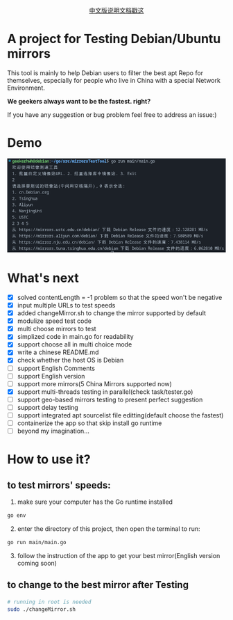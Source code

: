 <div align="center">
  <a href="README-ZH.md">中文版说明文档戳这</a>
</div>

# A project for Testing Debian/Ubuntu mirrors
This tool is mainly to help Debian users to filter the best apt Repo for themselves,
especially for people who live in China with a special Network Environment.

**We geekers always want to be the fastest. right?**

If you have any suggestion or bug problem feel free to address an issue:)

# Demo
![Chinese version](Demo/2024-02-03.png)

# What's next
- [x] solved contentLength = -1 problem so that the speed won't be negative
- [x] input multiple URLs to test speeds
- [x] added changeMirror.sh to change the mirror supported by default
- [x] modulize speed test code
- [x] multi choose mirrors to test
- [x] simplized code in main.go for readability
- [x] support choose all in multi choice mode
- [x] write a chinese README.md
- [x] check whether the host OS is Debian
- [ ] support English Comments
- [ ] support English version
- [ ] support more mirrors(5 China Mirrors supported now)
- [x] support multi-threads testing in parallel(check task/tester.go)
- [ ] support geo-based mirrors testing to present perfect suggestion
- [ ] support delay testing
- [ ] support integrated apt sourcelist file editting(default choose the fastest)
- [ ] containerize the app so that skip install go runtime
- [ ] beyond my imagination...

# How to use it?
## to test mirrors' speeds:
1. make sure your computer has the Go runtime installed
```bash
go env
```
2. enter the directory of this project, then open the terminal to run:
```bash
go run main/main.go
```
3. follow the instruction of the app to get your best mirror(English version 
coming soon)

## to change to the best mirror after Testing
```bash
# running in root is needed
sudo ./changeMirror.sh
```
